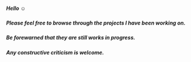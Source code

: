 ##### Hello :relaxed:

##### Please feel free to browse through the projects I have been working on.
##### Be forewarned that they are still works in progress.

##### Any constructive criticism is welcome.
